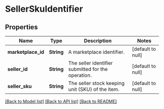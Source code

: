 # SellerSkuIdentifier

## Properties
Name | Type | Description | Notes
------------ | ------------- | ------------- | -------------
**marketplace_id** | **String** | A marketplace identifier. | [default to null]
**seller_id** | **String** | The seller identifier submitted for the operation. | [default to null]
**seller_sku** | **String** | The seller stock keeping unit (SKU) of the item. | [default to null]

[[Back to Model list]](../README.md#documentation-for-models) [[Back to API list]](../README.md#documentation-for-api-endpoints) [[Back to README]](../README.md)


